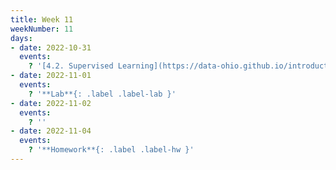 ```yaml
---
title: Week 11
weekNumber: 11
days:
- date: 2022-10-31
  events:
    ? '[4.2. Supervised Learning](https://data-ohio.github.io/introductory-data-science/4/2/4_2_supervised.html)'
- date: 2022-11-01
  events:
    ? '**Lab**{: .label .label-lab }'
- date: 2022-11-02
  events:
    ? ''
- date: 2022-11-04
  events:
    ? '**Homework**{: .label .label-hw }'
---
```


